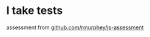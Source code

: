 # I take tests

assessment from [github.com/rmurphey/js-assessment](https://github.com/rmurphey/js-assessment)
